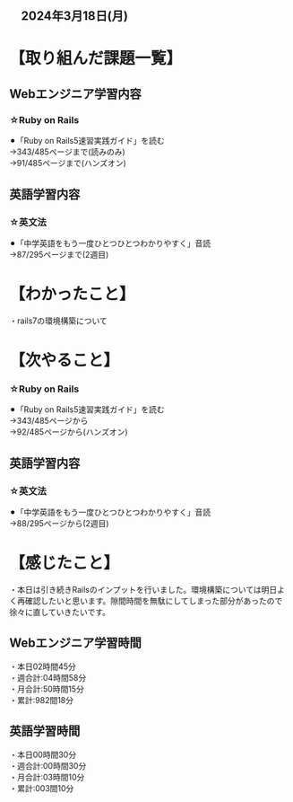 ## 　2024年3月18日(月)
# 【取り組んだ課題一覧】
## Webエンジニア学習内容
### ☆Ruby on Rails
⚫︎「Ruby on Rails5速習実践ガイド」を読む<br>
→343/485ページまで(読みのみ)<br>
→91/485ページまで(ハンズオン)<br>
## 英語学習内容
### ☆英文法
⚫︎「中学英語をもう一度ひとつひとつわかりやすく」音読<br>
→87/295ページまで(2週目)<br>
# 【わかったこと】
・rails7の環境構築について<br>
# 【次やること】
### ☆Ruby on Rails
⚫︎「Ruby on Rails5速習実践ガイド」を読む<br>
→343/485ページから<br>
→92/485ページから(ハンズオン)<br>
## 英語学習内容
### ☆英文法
⚫︎「中学英語をもう一度ひとつひとつわかりやすく」音読<br>
→88/295ページから(2週目)<br>
# 【感じたこと】
・本日は引き続きRailsのインプットを行いました。環境構築については明日よく再確認したいと思います。隙間時間を無駄にしてしまった部分があったので徐々に直していきたいです。<br>
## Webエンジニア学習時間
・本日02時間45分<br>
・週合計:04時間58分<br>
・月合計:50時間15分<br>
・累計:982間18分<br>
## 英語学習時間
・本日00時間30分<br>
・週合計:00時間30分<br>
・月合計:03時間10分<br>
・累計:003間10分<br>

